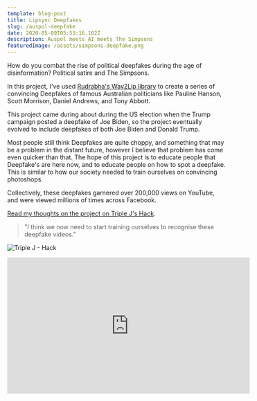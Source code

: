 ```yaml
---
template: blog-post
title: Lipsync Deepfakes
slug: /auspol-deepfake
date: 2020-05-09T05:53:16.102Z
description: Auspol meets AI meets The Simpsons
featuredImage: /assets/simpsons-deepfake.png
---
```

How do you combat the rise of political deepfakes during the age of disinformation? Political satire and The Simpsons.

In this project, I've used [Rudrabha's Wav2Lip library](https://github.com/Rudrabha/Wav2Lip) to create a series of convincing Deepfakes of famous Australian politicians like Pauline Hanson, Scott Morrison, Daniel Andrews, and Tony Abbott.

This project came during about during the US election when the Trump campaign posted a deepfake of Joe Biden, so the project eventually evolved to include deepfakes of both Joe Biden and Donald Trump.

Most people still think Deepfakes are quite choppy, and something that may be a problem in the distant future, however I believe that problem has come even quicker than that. The hope of this project is to educate people that Deepfake's are here now, and to educate people on how to spot a deepfake. This is similar to how our society needed to train ourselves on convincing photoshops.

Collectively, these deepfakes garnered over 200,000 views on YouTube, and were viewed millions of times across Facebook. 

[Read my thoughts on the project on Triple J's Hack](https://www.abc.net.au/triplej/programs/hack/simpsons-auspol-deepfake/12678978).

> "I think we now need to start training ourselves to recognise these deepfake videos."



![Triple J - Hack](/assets/deepfake-headline.png)

<iframe width="560" height="315" src="https://www.youtube.com/embed/DuhCyKQTnQg" frameborder="0" allow="accelerometer; autoplay; clipboard-write; encrypted-media; gyroscope; picture-in-picture" allowfullscreen></iframe>